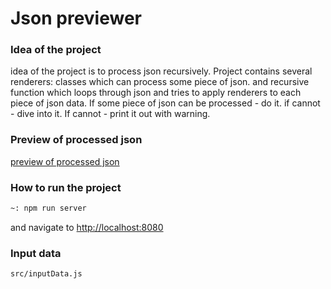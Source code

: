 # Json previewer

### Idea of the project

idea of the project is to process json recursively.
Project contains several renderers: classes which can process some piece of json.
and recursive function which loops through json and tries to apply renderers to each piece of json data.
If some piece of json can be processed - do it. 
if cannot - dive into it.
If cannot - print it out with warning.


### Preview of processed json

[preview of processed json]


### How to run the project

```bash
~: npm run server
```
and navigate to [http://localhost:8080] 


### Input data

```
src/inputData.js
```

[preview of processed json]: http://htmlpreview.github.io/?https://github.com/sergiuchuck/preact_hw_2/blob/master/docs/index.html
[http://localhost:8080]: http://localhost:8080 